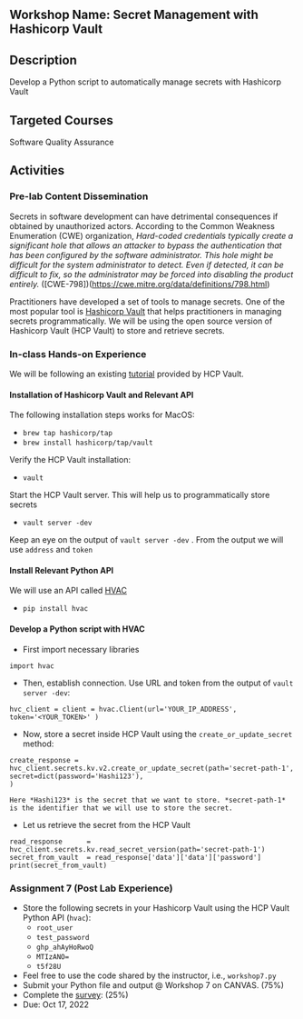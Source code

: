## Workshop Name: Secret Management with Hashicorp Vault 

## Description 

Develop a Python script to automatically manage secrets with Hashicorp Vault 
 
## Targeted Courses 

Software Quality Assurance 

## Activities 

### Pre-lab Content Dissemination 

Secrets in software development can have detrimental consequences if obtained by unauthorized actors.  According to the Common Weakness Enumeration (CWE) organization, *Hard-coded credentials typically create a significant hole that allows an attacker to bypass the authentication that has been configured by the software administrator. This hole might be difficult for the system administrator to detect. Even if detected, it can be difficult to fix, so the administrator may be forced into disabling the product entirely.* ([CWE-798])(https://cwe.mitre.org/data/definitions/798.html)

Practitioners have developed a set of tools to manage secrets. One of the most popular tool is [Hashicorp Vault](https://www.vaultproject.io/) that helps practitioners in managing secrets programmatically. We will be using the open source version of Hashicorp Vault (HCP Vault) to store and retrieve secrets.  

### In-class Hands-on Experience 

We will be following an existing [tutorial](https://learn.hashicorp.com/tutorials/vault/getting-started-install?in=vault/getting-started) provided by HCP Vault. 

#### Installation of Hashicorp Vault and Relevant API

The following installation steps works for MacOS: 

- `brew tap hashicorp/tap` 
- `brew install hashicorp/tap/vault` 

Verify the HCP Vault installation: 

- `vault` 

Start the HCP Vault server. This will help us to programmatically store secrets 

- `vault server -dev` 

Keep an eye on the output of `vault server -dev` . From the output we will use `address` and `token` 

#### Install Relevant Python API

We will use an API called [HVAC](https://pypi.org/project/hvac/)

- `pip install hvac`

#### Develop a Python script with HVAC 

- First import necessary libraries 

```
import hvac
```

- Then, establish connection. Use URL and token from the output of `vault server -dev`: 

```
hvc_client = client = hvac.Client(url='YOUR_IP_ADDRESS', token='<YOUR_TOKEN>' )
```

- Now, store a secret inside HCP Vault using the `create_or_update_secret` method: 

```
create_response = hvc_client.secrets.kv.v2.create_or_update_secret(path='secret-path-1', secret=dict(password='Hashi123'),
)

Here *Hashi123* is the secret that we want to store. *secret-path-1* is the identifier that we will use to store the secret. 
```

- Let us retrieve the secret from the HCP Vault 

```
read_response      = hvc_client.secrets.kv.read_secret_version(path='secret-path-1')
secret_from_vault  = read_response['data']['data']['password']
print(secret_from_vault)
```

### Assignment 7 (Post Lab Experience) 

- Store the following secrets in your Hashicorp Vault using the HCP Vault Python API (`hvac`): 
  - `root_user` 
  - `test_password` 
  - `ghp_ahAyHoRwoQ`
  - `MTIzANO=` 
  - `t5f28U`
- Feel free to use the code shared by the instructor, i.e., `workshop7.py`  
- Submit your Python file and output @ Workshop 7 on CANVAS. (75%)
- Complete the [survey](https://auburn.qualtrics.com/jfe/form/SV_5hYDSu9P9jAMZWm):  (25%)
- Due: Oct 17, 2022 